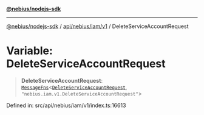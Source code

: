 [**@nebius/nodejs-sdk**](../../../../../README.md)

---

[@nebius/nodejs-sdk](../../../../../README.md) / [api/nebius/iam/v1](../README.md) / DeleteServiceAccountRequest

# Variable: DeleteServiceAccountRequest

> **DeleteServiceAccountRequest**: [`MessageFns`](../../../../../runtime/protos/core/interfaces/MessageFns.md)\<[`DeleteServiceAccountRequest`](../interfaces/DeleteServiceAccountRequest.md), `"nebius.iam.v1.DeleteServiceAccountRequest"`\>

Defined in: src/api/nebius/iam/v1/index.ts:16613
